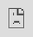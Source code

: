 ```yaml
---
title: |
    Cooling in a muddy pod
author: Richard Dallaway
date: 2021-05-31 12:34
layout: post
comments: true

---
```


<iframe src="https://player.vimeo.com/video/557160943?badge=0&autopause=0&player_id=0&app_id=58479" frameborder="0" allow="autoplay; fullscreen; picture-in-picture" allowfullscreen style="position:absolute;top:0;left:0;width:100%;height:100%;" title="Dog in a pond">
</iframe>


